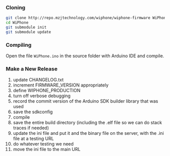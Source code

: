 ### Cloning

```sh
git clone http://repo.mzjtechnology.com/wiphone/wiphone-firmware WiPhone
cd WiPhone
git submodule init
git submodule update
```

### Compiling

Open the file `WiPhone.ino` in the source folder with Arduino IDE and compile.

### Make a New Release

1. update CHANGELOG.txt
2. increment FIRMWARE_VERSION appropriately
3. define WIPHONE_PRODUCTION
4. turn off verbose debugging
5. record the commit version of the Arduino SDK builder library that was used
6. save the sdkconfig
7. compile
8. save the entire build directory (including the .elf file so we can do stack traces if needed)
9. update the ini file and put it and the binary file on the server, with the .ini file at a testing URL
10. do whatever testing we need
11. move the ini file to the main URL
